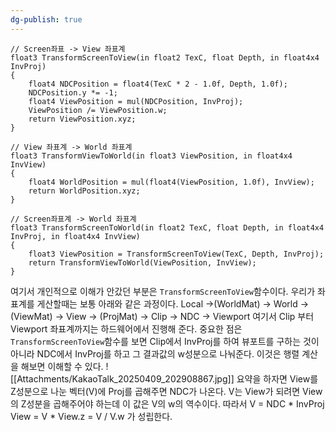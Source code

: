 ```yaml
---
dg-publish: true
---
```



```hlsl
// Screen좌표 -> View 좌표계
float3 TransformScreenToView(in float2 TexC, float Depth, in float4x4 InvProj)
{
    float4 NDCPosition = float4(TexC * 2 - 1.0f, Depth, 1.0f);
    NDCPosition.y *= -1;
    float4 ViewPosition = mul(NDCPosition, InvProj);
    ViewPosition /= ViewPosition.w;
    return ViewPosition.xyz;
}

// View 좌표계 -> World 좌표계
float3 TransformViewToWorld(in float3 ViewPosition, in float4x4 InvView)
{
    float4 WorldPosition = mul(float4(ViewPosition, 1.0f), InvView);
    return WorldPosition.xyz;
}

// Screen좌표계 -> World 좌표계
float3 TransformScreenToWorld(in float2 TexC, float Depth, in float4x4 InvProj, in float4x4 InvView)
{
    float3 ViewPosition = TransformScreenToView(TexC, Depth, InvProj);
    return TransformViewToWorld(ViewPosition, InvView);
}
```

여기서 개인적으로 이해가 안갔던 부분은 `TransformScreenToView`함수이다.
우리가 좌표계를 게산할때는 보통 아래와 같은 과정이다.
Local ->(WorldMat) -> World -> (ViewMat) -> View -> (ProjMat) -> Clip -> NDC -> Viewport
여기서 Clip 부터 Viewport 좌표계까지는 하드웨어에서 진행해 준다.
중요한 점은 `TransformScreenToView`함수를 보면 Clip에서 InvProj를 하여 뷰포트를 구하는 것이 아니라 NDC에서 InvProj를 하고 그 결과값의 w성분으로 나눠준다. 이것은 행렬 계산을 해보면 이해할 수 있다.
![[Attachments/KakaoTalk_20250409_202908867.jpg]]
요약을 하자면 View를 Z성분으로 나눈 벡터(V)에 Proj를 곱해주면 NDC가 나온다.
V는 View가 되려면 View의 Z성분을 곱해주어야 하는데 이 값은 V의 w의 역수이다. 따라서 
V = NDC * InvProj
View = V * View.z = V / V.w
가 성립한다.